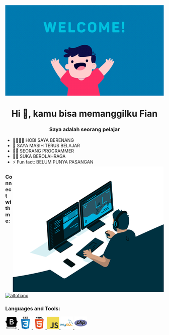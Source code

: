  <img  align="center" alt="GIF" src="https://github.com/NaufalAltofianoKholis/NaufalAltofianoKholis/blob/main/welcome-gif-50.gif" width="1000px" />
<h1 align="center">Hi 👋, kamu bisa memanggilku Fian</h1>
<h3 align="center">Saya adalah seorang pelajar</h3>

- 🏊‍♂️🏊‍♂ HOBI SAYA BERENANG
- 🌱 SAYA MASIH TERUS BELAJAR
- 👨‍💻 SEORANG PROGRAMMER
- 🏋️‍♂️ SUKA BEROLAHRAGA
- ⚡ Fun fact: BELUM PUNYA PASANGAN
   <img align="right" alt="GIF" src="https://github.com/NaufalAltofianoKholis/NaufalAltofianoKholis/blob/main/code.gif?raw=true" height="400px" width="600px" />
<h3 align="left">Connect with me:</h3>
<p align="left">
<a href="https://instagram.com/altofiano" target="blank"><img align="center" src="https://raw.githubusercontent.com/rahuldkjain/github-profile-readme-generator/master/src/images/icons/Social/instagram.svg" alt="altofiano" height="30" width="40" /></a>
</p>

<h3 align="left">Languages and Tools:</h3>
<p align="left"> <a href="https://getbootstrap.com" target="_blank" rel="noreferrer"> <img src="https://raw.githubusercontent.com/devicons/devicon/master/icons/bootstrap/bootstrap-plain-wordmark.svg" alt="bootstrap" width="40" height="40"/> </a> <a href="https://www.w3schools.com/css/" target="_blank" rel="noreferrer"> <img src="https://raw.githubusercontent.com/devicons/devicon/master/icons/css3/css3-original-wordmark.svg" alt="css3" width="40" height="40"/> </a> <a href="https://www.w3.org/html/" target="_blank" rel="noreferrer"> <img src="https://raw.githubusercontent.com/devicons/devicon/master/icons/html5/html5-original-wordmark.svg" alt="html5" width="40" height="40"/> </a> <a href="https://developer.mozilla.org/en-US/docs/Web/JavaScript" target="_blank" rel="noreferrer"> <img src="https://raw.githubusercontent.com/devicons/devicon/master/icons/javascript/javascript-original.svg" alt="javascript" width="40" height="40"/> </a> <a href="https://www.mysql.com/" target="_blank" rel="noreferrer"> <img src="https://raw.githubusercontent.com/devicons/devicon/master/icons/mysql/mysql-original-wordmark.svg" alt="mysql" width="40" height="40"/> </a> <a href="https://www.php.net" target="_blank" rel="noreferrer"> <img src="https://raw.githubusercontent.com/devicons/devicon/master/icons/php/php-original.svg" alt="php" width="40" height="40"/> </a> </p>






